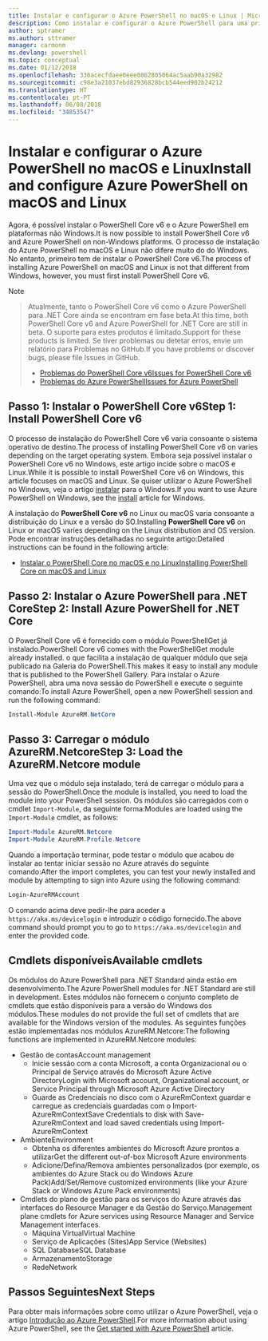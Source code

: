 ```yaml
---
title: Instalar e configurar o Azure PowerShell no macOS e Linux | Microsoft Docs
description: Como instalar e configurar o Azure PowerShell para uma primeira utilização no macOS e Linux.
author: sptramer
ms.author: sttramer
manager: carmonm
ms.devlang: powershell
ms.topic: conceptual
ms.date: 01/12/2018
ms.openlocfilehash: 336acecfdaee0eee0862805064ac5aab90a32982
ms.sourcegitcommit: c98e3a21037ebd82936828bcb544eed902b24212
ms.translationtype: HT
ms.contentlocale: pt-PT
ms.lasthandoff: 06/08/2018
ms.locfileid: "34853547"
---
```

# <a name="install-and-configure-azure-powershell-on-macos-and-linux"></a><span data-ttu-id="0f467-103">Instalar e configurar o Azure PowerShell no macOS e Linux</span><span class="sxs-lookup"><span data-stu-id="0f467-103">Install and configure Azure PowerShell on macOS and Linux</span></span>

<span data-ttu-id="0f467-104">Agora, é possível instalar o PowerShell Core v6 e o Azure PowerShell em plataformas não Windows.</span><span class="sxs-lookup"><span data-stu-id="0f467-104">It is now possible to install PowerShell Core v6 and Azure PowerShell on non-Windows platforms.</span></span>
<span data-ttu-id="0f467-105">O processo de instalação do Azure PowerShell no macOS e Linux não difere muito do do Windows. No entanto, primeiro tem de instalar o PowerShell Core v6.</span><span class="sxs-lookup"><span data-stu-id="0f467-105">The process of installing Azure PowerShell on macOS and Linux is not that different from Windows, however, you must first install PowerShell Core v6.</span></span>

> [!NOTE]

> <span data-ttu-id="0f467-106">Atualmente, tanto o PowerShell Core v6 como o Azure PowerShell para .NET Core ainda se encontram em fase beta.</span><span class="sxs-lookup"><span data-stu-id="0f467-106">At this time, both PowerShell Core v6 and Azure PowerShell for .NET Core are still in beta.</span></span>
> <span data-ttu-id="0f467-107">O suporte para estes produtos é limitado.</span><span class="sxs-lookup"><span data-stu-id="0f467-107">Support for these products is limited.</span></span> <span data-ttu-id="0f467-108">Se tiver problemas ou detetar erros, envie um relatório para Problemas no GitHub.</span><span class="sxs-lookup"><span data-stu-id="0f467-108">If you have problems or discover bugs, please file Issues in GitHub.</span></span>
>
> * [<span data-ttu-id="0f467-109">Problemas do PowerShell Core v6</span><span class="sxs-lookup"><span data-stu-id="0f467-109">Issues for PowerShell Core v6</span></span>](https://github.com/PowerShell/PowerShell/issues)
> * [<span data-ttu-id="0f467-110">Problemas do Azure PowerShell</span><span class="sxs-lookup"><span data-stu-id="0f467-110">Issues for Azure PowerShell</span></span>](https://github.com/azure/azure-docs-powershell/issues)

## <a name="step-1-install-powershell-core-v6"></a><span data-ttu-id="0f467-111">Passo 1: Instalar o PowerShell Core v6</span><span class="sxs-lookup"><span data-stu-id="0f467-111">Step 1: Install PowerShell Core v6</span></span>

<span data-ttu-id="0f467-112">O processo de instalação do PowerShell Core v6 varia consoante o sistema operativo de destino.</span><span class="sxs-lookup"><span data-stu-id="0f467-112">The process of installing PowerShell Core v6 on varies depending on the target operating system.</span></span>
<span data-ttu-id="0f467-113">Embora seja possível instalar o PowerShell Core v6 no Windows, este artigo incide sobre o macOS e Linux.</span><span class="sxs-lookup"><span data-stu-id="0f467-113">While it is possible to install PowerShell Core v6 on Windows, this article focuses on macOS and Linux.</span></span> <span data-ttu-id="0f467-114">Se quiser utilizar o Azure PowerShell no Windows, veja o artigo [instalar](./install-azurerm-ps.md) para o Windows.</span><span class="sxs-lookup"><span data-stu-id="0f467-114">If you want to use Azure PowerShell on Windows, see the [install](./install-azurerm-ps.md) article for Windows.</span></span>

<span data-ttu-id="0f467-115">A instalação do **PowerShell Core v6** no Linux ou macOS varia consoante a distribuição do Linux e a versão do SO.</span><span class="sxs-lookup"><span data-stu-id="0f467-115">Installing **PowerShell Core v6** on Linux or macOS varies depending on the Linux distribution and OS version.</span></span>
<span data-ttu-id="0f467-116">Pode encontrar instruções detalhadas no seguinte artigo:</span><span class="sxs-lookup"><span data-stu-id="0f467-116">Detailed instructions can be found in the following article:</span></span>

- [<span data-ttu-id="0f467-117">Instalar o PowerShell Core no macOS e no Linux</span><span class="sxs-lookup"><span data-stu-id="0f467-117">Installing PowerShell Core on macOS and Linux</span></span>](/powershell/scripting/setup/installing-powershell-core-on-macos-and-linux)

## <a name="step-2-install-azure-powershell-for-net-core"></a><span data-ttu-id="0f467-118">Passo 2: Instalar o Azure PowerShell para .NET Core</span><span class="sxs-lookup"><span data-stu-id="0f467-118">Step 2: Install Azure PowerShell for .NET Core</span></span>

<span data-ttu-id="0f467-119">O PowerShell Core v6 é fornecido com o módulo PowerShellGet já instalado.</span><span class="sxs-lookup"><span data-stu-id="0f467-119">PowerShell Core v6 comes with the PowerShellGet module already installed.</span></span> <span data-ttu-id="0f467-120">o que facilita a instalação de qualquer módulo que seja publicado na Galeria do PowerShell.</span><span class="sxs-lookup"><span data-stu-id="0f467-120">This makes it easy to install any module that is published to the PowerShell Gallery.</span></span> <span data-ttu-id="0f467-121">Para instalar o Azure PowerShell, abra uma nova sessão do PowerShell e execute o seguinte comando:</span><span class="sxs-lookup"><span data-stu-id="0f467-121">To install Azure PowerShell, open a new PowerShell session and run the following command:</span></span>

```powershell
Install-Module AzureRM.NetCore
```

## <a name="step-3-load-the-azurermnetcore-module"></a><span data-ttu-id="0f467-122">Passo 3: Carregar o módulo AzureRM.Netcore</span><span class="sxs-lookup"><span data-stu-id="0f467-122">Step 3: Load the AzureRM.Netcore module</span></span>

<span data-ttu-id="0f467-123">Uma vez que o módulo seja instalado, terá de carregar o módulo para a sessão do PowerShell.</span><span class="sxs-lookup"><span data-stu-id="0f467-123">Once the module is installed, you need to load the module into your PowerShell session.</span></span> <span data-ttu-id="0f467-124">Os módulos são carregados com o cmdlet `Import-Module`, da seguinte forma:</span><span class="sxs-lookup"><span data-stu-id="0f467-124">Modules are loaded using the `Import-Module` cmdlet, as follows:</span></span>

```powershell
Import-Module AzureRM.Netcore
Import-Module AzureRM.Profile.Netcore
```

<span data-ttu-id="0f467-125">Quando a importação terminar, pode testar o módulo que acabou de instalar ao tentar iniciar sessão no Azure através do seguinte comando:</span><span class="sxs-lookup"><span data-stu-id="0f467-125">After the import completes, you can test your newly installed and module by attempting to sign into Azure using the following command:</span></span>

```powershell
Login-AzureRMAccount
```

<span data-ttu-id="0f467-126">O comando acima deve pedir-lhe para aceder a `https://aka.ms/devicelogin` e introduzir o código fornecido.</span><span class="sxs-lookup"><span data-stu-id="0f467-126">The above command should prompt you to go to `https://aka.ms/devicelogin` and enter the provided code.</span></span>

## <a name="available-cmdlets"></a><span data-ttu-id="0f467-127">Cmdlets disponíveis</span><span class="sxs-lookup"><span data-stu-id="0f467-127">Available cmdlets</span></span>

<span data-ttu-id="0f467-128">Os módulos do Azure PowerShell para .NET Standard ainda estão em desenvolvimento.</span><span class="sxs-lookup"><span data-stu-id="0f467-128">The Azure PowerShell modules for .NET Standard are still in development.</span></span> <span data-ttu-id="0f467-129">Estes módulos não fornecem o conjunto completo de cmdlets que estão disponíveis para a versão do Windows dos módulos.</span><span class="sxs-lookup"><span data-stu-id="0f467-129">These modules do not provide the full set of cmdlets that are available for the Windows version of the modules.</span></span> <span data-ttu-id="0f467-130">As seguintes funções estão implementadas nos módulos AzureRM.Netcore:</span><span class="sxs-lookup"><span data-stu-id="0f467-130">The following functions are implemented in AzureRM.Netcore modules:</span></span>

* <span data-ttu-id="0f467-131">Gestão de contas</span><span class="sxs-lookup"><span data-stu-id="0f467-131">Account management</span></span>
  - <span data-ttu-id="0f467-132">Inicie sessão com a conta Microsoft, a conta Organizacional ou o Principal de Serviço através do Microsoft Azure Active Directory</span><span class="sxs-lookup"><span data-stu-id="0f467-132">Login with Microsoft account, Organizational account, or Service Principal through Microsoft Azure Active Directory</span></span>
  - <span data-ttu-id="0f467-133">Guarde as Credenciais no disco com o AzureRmContext guardar e carregue as credenciais guardadas com o Import-AzureRmContext</span><span class="sxs-lookup"><span data-stu-id="0f467-133">Save Credentials to disk with Save-AzureRmContext and load saved credentials using Import-AzureRmContext</span></span>
* <span data-ttu-id="0f467-134">Ambiente</span><span class="sxs-lookup"><span data-stu-id="0f467-134">Environment</span></span>
  - <span data-ttu-id="0f467-135">Obtenha os diferentes ambientes do Microsoft Azure prontos a utilizar</span><span class="sxs-lookup"><span data-stu-id="0f467-135">Get the different out-of-box Microsoft Azure environments</span></span>
  - <span data-ttu-id="0f467-136">Adicione/Defina/Remova ambientes personalizados (por exemplo, os ambientes do Azure Stack ou do Windows Azure Pack)</span><span class="sxs-lookup"><span data-stu-id="0f467-136">Add/Set/Remove customized environments (like your Azure Stack or Windows Azure Pack environments)</span></span>
* <span data-ttu-id="0f467-137">Cmdlets do plano de gestão para os serviços do Azure através das interfaces do Resource Manager e da Gestão do Serviço.</span><span class="sxs-lookup"><span data-stu-id="0f467-137">Management plane cmdlets for Azure services using Resource Manager and Service Management interfaces.</span></span>
  - <span data-ttu-id="0f467-138">Máquina Virtual</span><span class="sxs-lookup"><span data-stu-id="0f467-138">Virtual Machine</span></span>
  - <span data-ttu-id="0f467-139">Serviço de Aplicações (Sites)</span><span class="sxs-lookup"><span data-stu-id="0f467-139">App Service (Websites)</span></span>
  - <span data-ttu-id="0f467-140">SQL Database</span><span class="sxs-lookup"><span data-stu-id="0f467-140">SQL Database</span></span>
  - <span data-ttu-id="0f467-141">Armazenamento</span><span class="sxs-lookup"><span data-stu-id="0f467-141">Storage</span></span>
  - <span data-ttu-id="0f467-142">Rede</span><span class="sxs-lookup"><span data-stu-id="0f467-142">Network</span></span>

## <a name="next-steps"></a><span data-ttu-id="0f467-143">Passos Seguintes</span><span class="sxs-lookup"><span data-stu-id="0f467-143">Next Steps</span></span>

<span data-ttu-id="0f467-144">Para obter mais informações sobre como utilizar o Azure PowerShell, veja o artigo [Introdução ao Azure PowerShell](get-started-azureps.md).</span><span class="sxs-lookup"><span data-stu-id="0f467-144">For more information about using Azure PowerShell, see the [Get started with Azure PowerShell](get-started-azureps.md) article.</span></span>
